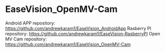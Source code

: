 # EaseVision_OpenMV-Cam
Android APP repository: https://github.com/andrewkaram1/EaseVision_AndroidApp
Rasberry PI repository: https://github.com/andrewkaram1/EaseVision-RasberryPI
Open MV Cam repository: https://github.com/andrewkaram1/EaseVision_OpenMV-Cam
